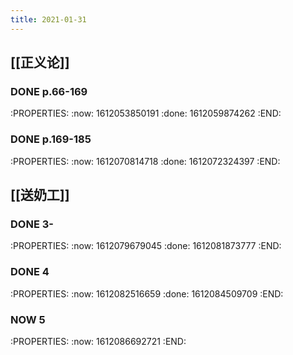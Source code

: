 ```yaml
---
title: 2021-01-31
---
```


## [[正义论]]
### DONE p.66-169
:PROPERTIES:
:now: 1612053850191
:done: 1612059874262
:END:
### DONE p.169-185
:PROPERTIES:
:now: 1612070814718
:done: 1612072324397
:END:
## [[送奶工]]
### DONE  3-
:PROPERTIES:
:now: 1612079679045
:done: 1612081873777
:END:
### DONE 4
:PROPERTIES:
:now: 1612082516659
:done: 1612084509709
:END:
### NOW 5 
:PROPERTIES:
:now: 1612086692721
:END:

